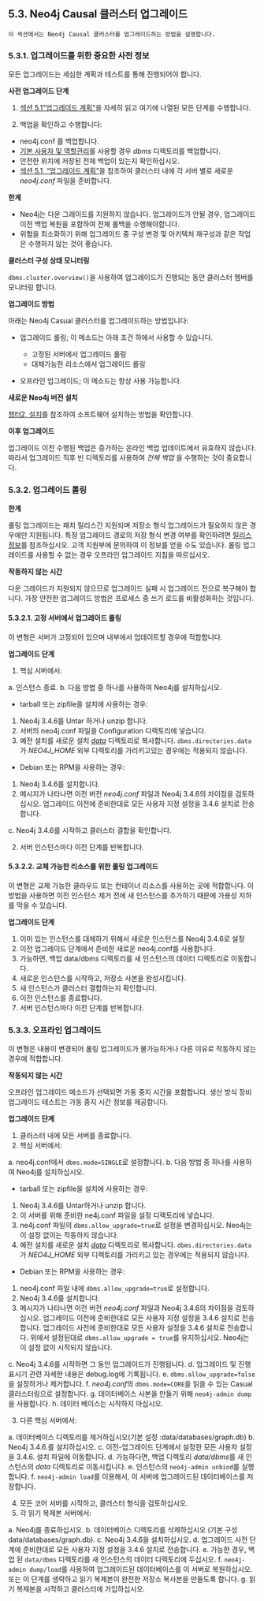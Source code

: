 
## 5.3. Neo4j Causal 클러스터 업그레이드

```
이 섹션에서는 Neo4j Causal 클러스터를 업그레이드하는 방법을 설명합니다.
```

### 5.3.1. 업그레이드를 위한 중요한 사전 정보

모든 업그레이드는 세심한 계획과 테스트를 통해 진행되어야 합니다.

**사전 업그레이드 단계**

1. [섹션 5.1"업그레이드 계획"](./planning.md)을 자세히 읽고 여기에 나열된 모든 단계를 수행합니다.

2. 백업을 확인하고 수행합니다:

- neo4j.conf 를 백업합니다. 
- [기본 사용자 및 역할관리](../security/authentication-authorization/native-user-and-role-management.md)를 사용할 경우 *dbms* 디렉토리를 백업합니다. 
- 안전한 위치에 저장된 전체 백업이 있는지 확인하십시오.
- [섹션 5.1, “업그레이드 계획”](./planning.md)을 참조하여 클러스터 내에 각 서버 별로 새로운 *neo4j.conf* 파일을 준비합니다. 


**한계**

- Neo4j는 다운 그레이드를 지원하지 않습니다. 업그레이드가 안될 경우, 업그레이드 이전 백업 복원을 포함하여 전체 롤백을 수행해야합니다.
- 위험을 최소화하기 위해 업그레이드 중 구성 변경 및 아키텍처 재구성과 같은 작업은 수행하지 않는 것이 좋습니다.

**클러스터 구성 상태 모니터링**

```dbms.cluster.overview()```을 사용하여 업그레이드가 진행되는 동안 클러스터 멤버를 모니터링 합니다. 

**업그레이드 방법**

아래는 Neo4j Casual 클러스터를 업그레이드하는 방법입니다:

- 업그레이드 롤링; 이 메소드는 아래 조건 하에서 사용할 수 있습니다.
	- 고정된 서버에서 업그레이드 롤링
	- 대체가능한 리소스에서 업그레이드 롤링 

- 오프라인 업그레이드; 이 메소드는 항상 사용 가능합니다.


**새로운 Neo4j 버전 설치**

[챕터2, 설치](/installation.md)를 참조하여 소프트웨어 설치하는 방법을 확인합니다. 

**이후 업그레이드**

업그레이드 이전 수행된 백업은 증가하는 온라인 백업 업데이트에서  유효하지 않습니다. 따라서 업그레이드 직후 빈 디렉토리를 사용하여 *전체 백업* 을 수행하는 것이 중요합니다.


### 5.3.2. 업그레이드 롤링

**한계**

롤링 업그레이드는 패치 릴리스간 지원되며 저장소 형식 업그레이드가 필요하지 않은 경우에만 지원됩니다. 특정 업그레이드 경로의 저장 형식 변경 여부를 확인하려면 [릴리스 정보]("https://neo4j.com/release-notes/)를 참조하십시오. 고객 지원부에 문의하여 이 정보를 얻을 수도 있습니다. 롤링 업그레이드를 사용할 수 없는 경우 오프라인 업그레이드 지침을 따르십시오.

**작동하지 않는 시간**

다운 그레이드가 지원되지 않으므로 업그레이드 실패 시 업그레이드 전으로 복구해야 합니다. 가장 안전한 업그레이드 방법은 프로세스 중 쓰기 로드를 비활성화하는 것입니다.


#### 5.3.2.1. 고정 서버에서 업그레이드 롤링 

이 변형은 서버가 고정되어 있으며 내부에서 업데이트할 경우에 적합합니다.

**업그레이드 단계**

  1. 핵심 서버에서:

  a. 인스턴스 종료.
  b. 다음 방법 중 하나를 사용하여 Neo4j를 설치하십시오.

- tarball 또는  zipfile을 설치에 사용하는 경우:

1) Neo4j 3.4.6를 Untar 하거나 unzip 합니다. 
2) 서버의 neo4j.conf 파일을 Configuration 디렉토리에 넣습니다.
3) 예전 설치를 새로운 설치 [*data*](/configuration/file-locations.md) 디렉토리로 복사합니다. ```dbms.directories.data```가 *NEO4J_HOME* 외부 디렉토리를 가리키고있는 경우에는 적용되지 않습니다.

- Debian 또는 RPM을 사용하는 경우:

1) Neo4j 3.4.6를 설치합니다. 
2) 메시지가 나타나면 이전 버전 *neo4j.conf* 파일과 Neo4j 3.4.6의 차이점을 검토하십시오. 업그레이드 이전에 준비한대로 모든 사용자 지정 설정을 3.4.6 설치로 전송합니다.

  c. Neo4j 3.4.6를 시작하고 클러스터 결합을 확인합니다. 

 2. 서버 인스턴스마다 이전 단계를 반복합니다. 

 
#### 5.3.2.2. 교체 가능한 리소스를 위한 롤링 업그레이드

이 변형은 교체 가능한 클라우드 또는 컨테이너 리소스를 사용하는 곳에 적합합니다. 이 방법을 사용하면 이전 인스턴스 제거 전에 새 인스턴스를 추가하기 때문에 가용성 저하를 막을 수 있습니다.

**업그레이드 단계**

1. 이미 있는 인스턴스를 대체하기 위해서 새로운 인스턴스를 Neo4j 3.4.6로 설정
2. 이전 업그레이드 단계에서 준비한 새로운 neo4j.conf를 사용합니다. 
3. 가능하면, 백업 data/dbms 디렉토리를 새 인스턴스의 데이터 디렉토리로 이동합니다. 
4. 새로운 인스턴스를 시작하고, 저장소 사본을 완성시킵니다. 
5. 새 인스턴스가 클러스터 결합하는지 확인합니다. 
6. 이전 인스턴스를 종료합니다. 
7. 서버 인스턴스마다 이전 단계를 반복합니다.

### 5.3.3. 오프라인 업그레이드 

이 변형은 내용이 변경되어 롤링 업그레이드가 불가능하거나 다른 이유로 작동하지 않는 경우에 적합합니다.

**작동되지 않는 시간**

오프라인 업그레이드 메소드가 선택되면 가동 중지 시간을 포함합니다. 생산 방식 장비 업그레이드 테스트는 가동 중지 시간 정보를 제공합니다.

**업그레이드 단계**

1. 클러스터 내에 모든 서버를 종료합니다.
2. 핵심 서버에서:

a. neo4j.conf에서 ```dbms.mode=SINGLE```로 설정합니다.
b. 다음 방법 중 하나를 사용하여 Neo4j를 설치하십시오.

- tarball 또는  zipfile을 설치에 사용하는 경우:

1) Neo4j 3.4.6를 Untar하거나 unzip 합니다. 
2) 이 서버를 위해 준비한 ne4j.conf 파일을 설정 디렉토리에 넣습니다. 
3) ne4j.conf 파일의 ```dbms.allow_upgrade=true```로 설정을 변경하십시오. Neo4j는 이 설정 없이는 작동하지 않습니다.
4) 예전 설치를 새로운 설치 [*data*](/configuration/file-locations.md) 디렉토리로 복사합니다. ```dbms.directories.data```가 *NEO4J_HOME* 외부 디렉토리를 가리키고 있는 경우에는 적용되지 않습니다.

- Debian 또는 RPM을 사용하는 경우:

1) neo4j.conf 파일 내에 ```dbms.allow_upgrade=true```로 설정합니다. 
2) Neo4j 3.4.6를 설치합니다. 
3) 메시지가 나타나면 이전 버전 *neo4j.conf* 파일과 Neo4j 3.4.6의 차이점을 검토하십시오. 업그레이드 이전에 준비한대로 모든 사용자 지정 설정을 3.4.6 설치로 전송합니다. 업그레이드 사전에  준비한대로 모든 사용자 설정을 3.4.6 설치로 전송합니다. 위에서 설정된대로 ```dbms.allow_upgrade = true```를 유지하십시오. Neo4j는 이 설정 없이 시작되지 않습니다.

c. Neo4j 3.4.6를 시작하면 그 동안 업그레이드가 진행됩니다. 
d. 업그레이드 및 진행 표시기 관련 자세한 내용은 debug.log에 기록됩니다.
e. ```dbms.allow_upgrade=false```을 설정하거나 제거합니다.
f. *neo4j.conf*의 ```dbms.mode=CORE```을 읽을 수 있는 Casual 클러스터링으로 설정합니다. 
g. 데이터베이스 사본을 만들기 위해 ```neo4j-admin dump```을 사용합니다.
h. 데이터 베이스는 시작하지 마십시오. 

3. 다른 핵심 서버에서:

a. 데이터베이스 디렉토리를 제거하십시오(기본 설정 :data/databases/graph.db)
b. Neo4j 3.4.6.를 설치하십시오.
c. 이전-업그레이드 단계에서 설정한 모든 사용자 설정을 3.4.6. 설치 파일에 이동합니다.
d. 가능하다면, 백업 디렉토리 *data/dbms*를 새 인스턴스의 *data* 디렉토리로 이동시킵니다.
e. 인스턴스의 ```neo4j-admin unbind```를 실행합니다. 
f. ```neo4j-admin load```를 이용해서, 이 서버에 업그레이드된 데이터베이스를 저장합니다. 

4. 모든 코어 서버를 시작하고, 클러스터 형식을 검토하십시오.
5. 각 읽기 복제본 서버에서:

a. Neo4j를 종료하십시오.
b. 데이터베이스 디렉토리를 삭제하십시오 (기본 구성data/databases/graph.db).
c. Neo4j 3.4.6을 설치하십시오. 
d. 업그레이드 사전 단계에 준비한대로 모든 사용자 지정 설정을 3.4.6 설치로 전송합니다.
e. 가능한 경우, 백업 된 ```data/dbms``` 디렉토리를 새 인스턴스의 데이터 디렉토리에 두십시오.
f. ```neo4j-admin dump/load```를 사용하여 업그레이드된 데이터베이스를 이 서버로 복원하십시오. 또는 이 단계를 생략하고 읽기 복제본이 완전한 저장소 복사본을 만들도록 합니다. 
g. 읽기 복제본을 시작하고 클러스터에 가입하십시오.